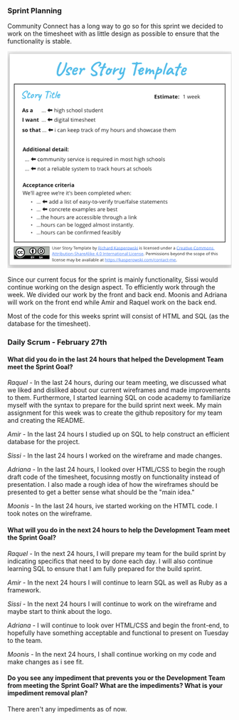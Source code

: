 ### Sprint Planning
Community Connect has a long way to go so for this sprint we decided to work on the timesheet with as little design as possible to ensure that the functionality is stable.

![Student User Story](../updateImgs/student_user_story.png)

Since our current focus for the sprint is mainly functionality, Sissi would continue working on the design aspect. To efficiently work through the week. We divided our work by the front and back end. Moonis and Adriana will work on the front end while Amir and Raquel work on the back end.

Most of the code for this weeks sprint will consist of HTML and SQL (as the database for the timesheet).

### Daily Scrum - February 27th
#### What did you do in the last 24 hours that helped the Development Team meet the Sprint Goal?

*Raquel* - In the last 24 hours, during our team meeting, we discussed what we liked and disliked about our current wireframes and made improvements to them. Furthermore, I started learning SQL on code academy to familiarize myself with the syntax to prepare for the build sprint next week. My main assignment for this week was to create the github repository for my team and creating the README.

*Amir* - In the last 24 hours I studied up on SQL to help construct an efficient database for the project.

*Sissi* - In the last 24 hours I worked on the wireframe and made changes.

*Adriana* - In the last 24 hours, I looked over HTML/CSS to begin the rough draft code of the timesheet, focusinng mostly on functionality instead of presentation. I also made a rough idea of how the wireframes should be presented to get a better sense what should be the "main idea."

*Moonis* - In the last 24 hours, ive started working on the HTMTL code. I took notes on the wireframe.

#### What will you do in the next 24 hours to help the Development Team meet the Sprint Goal?

*Raquel* - In the next 24 hours, I will prepare my team for the build sprint by indicating specifics that need to by done each day. I will also continue learning SQL to ensure that I am fully prepared for the build sprint.

*Amir* - In the next 24 hours I will continue to learn SQL as well as Ruby as a framework.

*Sissi* - In the next 24 hours I will continue to work on the wireframe and maybe start to think about the logo.

*Adriana* - I will continue to look over HTML/CSS and begin the front-end, to hopefully have something acceptable and functional to present on Tuesday to the team.

*Moonis* - In the next 24 hours, I shall continue working on my code and make changes as i see fit.


#### Do you see any impediment that prevents you or the Development Team from meeting the Sprint Goal? What are the impediments? What is your impediment removal plan?

There aren't any impediments as of now.
